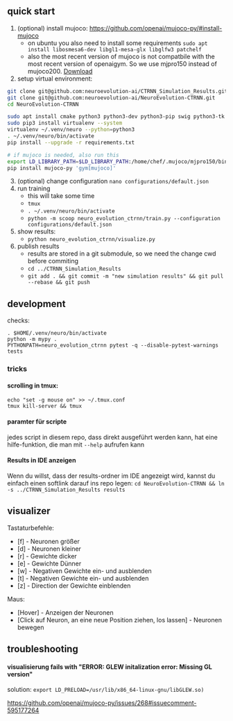 

## quick start

1. (optional) install mujoco: https://github.com/openai/mujoco-py/#install-mujoco
	- on ubuntu you also need to install some requirements `sudo apt install libosmesa6-dev libgl1-mesa-glx libglfw3 patchelf`
	- also the most recent version of mujoco is not compatbile with the most recent version of openaigym. So we use mjpro150 instead of mujoco200. [Download](https://www.roboti.us/download/mjpro150_linux.zip)
2. setup virtual environment:
```bash
git clone git@github.com:neuroevolution-ai/CTRNN_Simulation_Results.git
git clone git@github.com:neuroevolution-ai/NeuroEvolution-CTRNN.git
cd NeuroEvolution-CTRNN

sudo apt install cmake python3 python3-dev python3-pip swig python3-tk
sudo pip3 install virtualenv --system
virtualenv ~/.venv/neuro --python=python3
. ~/.venv/neuro/bin/activate
pip install --upgrade -r requirements.txt

# if mujoco is needed, also run this
export LD_LIBRARY_PATH=$LD_LIBRARY_PATH:/home/chef/.mujoco/mjpro150/bin
pip install mujoco-py 'gym[mujoco]'
```

3. (optional) change configuration `nano configurations/default.json`
3. run training
	- this will take some time
	- `tmux`
    - `. ~/.venv/neuro/bin/activate`
    - `python -m scoop neuro_evolution_ctrnn/train.py --configuration configurations/default.json`
4. show results:
	- `python neuro_evolution_ctrnn/visualize.py`
5. publish results
    - results are stored in a git submodule, so we need the change cwd before commiting
    - `cd ../CTRNN_Simulation_Results`
    - `git add . && git commit -m "new simulation results" && git pull --rebase && git push`
    

## development

checks: 

```
. $HOME/.venv/neuro/bin/activate
python -m mypy .
PYTHONPATH=neuro_evolution_ctrnn pytest -q --disable-pytest-warnings tests

```

### tricks

#### scrolling in tmux: 

``` 
echo "set -g mouse on" >> ~/.tmux.conf
tmux kill-server && tmux
```

#### paramter für scripte

jedes script in diesem repo, 
dass direkt ausgeführt werden kann, hat eine hilfe-funktion, die 
man mit `--help` aufrufen kann

#### Results in IDE anzeigen

Wenn du willst, dass der results-ordner im IDE 
angezeigt wird, kannst du einfach einen softlink darauf ins repo legen: 
`cd NeuroEvolution-CTRNN && ln -s ../CTRNN_Simulation_Results results`

## visualizer
Tastaturbefehle:
* [f] - Neuronen größer
* [d] - Neuronen kleiner
* [r] - Gewichte dicker
* [e] - Gewichte Dünner
* [w] - Negativen Gewichte ein- und ausblenden
* [t] - Negativen Gewichte ein- und ausblenden
* [z] - Direction der Gewichte einblenden

Maus:
* [Hover] - Anzeigen der Neuronen
* [Click auf Neuron, an eine neue Position ziehen, los lassen] - Neuronen bewegen 


## troubleshooting


#### visualisierung fails with "ERROR: GLEW initalization error: Missing GL version"

solution: `export LD_PRELOAD=/usr/lib/x86_64-linux-gnu/libGLEW.so)`

https://github.com/openai/mujoco-py/issues/268#issuecomment-595177264


